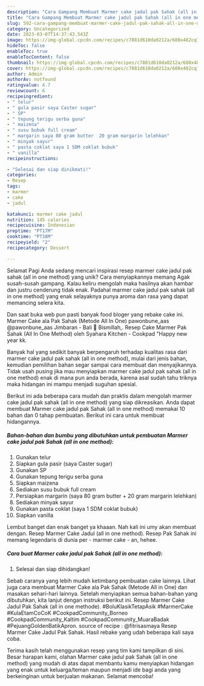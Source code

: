 ```yaml
---
description: "Cara Gampang Membuat Marmer cake jadul pak Sahak (all in one method) yang Enak, Enak"
title: "Cara Gampang Membuat Marmer cake jadul pak Sahak (all in one method) yang Enak, Enak"
slug: 592-cara-gampang-membuat-marmer-cake-jadul-pak-sahak-all-in-one-method-yang-enak-enak
category: Uncategorized
date: 2023-03-07T14:37:43.543Z
image: https://img-global.cpcdn.com/recipes/c7881d610da0212a/680x482cq70/marmer-cake-jadul-pak-sahak-all-in-one-method-foto-resep-utama.jpg
hideToc: false
enableToc: true
enableTocContent: false
thumbnail: https://img-global.cpcdn.com/recipes/c7881d610da0212a/680x482cq70/marmer-cake-jadul-pak-sahak-all-in-one-method-foto-resep-utama.jpg
cover: https://img-global.cpcdn.com/recipes/c7881d610da0212a/680x482cq70/marmer-cake-jadul-pak-sahak-all-in-one-method-foto-resep-utama.jpg
author: Admin
authorAv: notfound
ratingvalue: 4.7
reviewcount: 6
recipeingredient:
- " telur"
- " gula pasir saya Caster sugar"
- " SP"
- " tepung terigu serba guna"
- " maizena"
- " susu bubuk full cream"
- " margarin saya 80 gram butter  20 gram margarin lelehkan"
- " minyak sayur"
- " pasta coklat saya 1 SDM coklat bubuk"
- " vanilla"
recipeinstructions:

- "Selesai dan siap dinikmati!"
categories:
- Resep
tags:
- marmer
- cake
- jadul

katakunci: marmer cake jadul 
nutrition: 145 calories
recipecuisine: Indonesian
preptime: "PT17M"
cooktime: "PT38M"
recipeyield: "2"
recipecategory: Dessert

---
```



Selamat Pagi Anda sedang mencari inspirasi resep marmer cake jadul pak sahak (all in one method) yang unik? Cara menyiapkannya memang Agak susah-susah gampang. Kalau keliru mengolah maka hasilnya akan hambar dan justru cenderung tidak enak. Padahal marmer cake jadul pak sahak (all in one method) yang enak selayaknya punya aroma dan rasa yang dapat memancing selera kita.


Dan saat buka web pun pasti banyak food bloger yang rebake cake ini. Marmer Cake ala Pak Sahak (Metode All In One) pawonbune_aas @pawonbune_aas Jimbaran - Bali 💐 Bismillah,. Resep Cake Marmer Pak Sahak (All In One Method) oleh Syahara Kitchen - Cookpad &#34;Happy new year kk.

Banyak hal yang sedikit banyak berpengaruh terhadap kualitas rasa dari marmer cake jadul pak sahak (all in one method), mulai dari jenis bahan, kemudian pemilihan bahan segar sampai cara membuat dan menyajikannya. Tidak usah pusing jika mau menyiapkan marmer cake jadul pak sahak (all in one method) enak di mana pun anda berada, karena asal sudah tahu triknya maka hidangan ini mampu menjadi suguhan spesial.


Berikut ini ada beberapa cara mudah dan praktis dalam mengolah marmer cake jadul pak sahak (all in one method) yang siap dikreasikan. Anda dapat membuat Marmer cake jadul pak Sahak (all in one method) memakai 10 bahan dan 0 tahap pembuatan. Berikut ini cara untuk membuat hidangannya.

<!--inarticleads1-->

##### Bahan-bahan dan bumbu yang dibutuhkan untuk pembuatan Marmer cake jadul pak Sahak (all in one method):

1. Gunakan  telur
1. Siapkan  gula pasir (saya Caster sugar)
1. Gunakan  SP
1. Gunakan  tepung terigu serba guna
1. Siapkan  maizena
1. Sediakan  susu bubuk full cream
1. Persiapkan  margarin (saya 80 gram butter + 20 gram margarin lelehkan)
1. Sediakan  minyak sayur
1. Gunakan  pasta coklat (saya 1 SDM coklat bubuk)
1. Siapkan  vanilla


Lembut banget dan enak banget ya khaaan. Nah kali ini umy akan membuat dengan. Resep Marmer Cake Jadul (all in one method). Resep Pak Sahak ini memang legendaris di dunia per - marmer cake - an, hehee. 

<!--inarticleads2-->

##### Cara buat Marmer cake jadul pak Sahak (all in one method):


1. Selesai dan siap dihidangkan!

Sebab caranya yang lebih mudah ketimbang pembuatan cake lainnya. Lihat juga cara membuat Marmer Cake ala Pak Sahak (Metode All in One) dan masakan sehari-hari lainnya. Setelah menyiapkan semua bahan-bahan yang dibutuhkan, kita lanjut dengan instruksi berikut ini. Resep Marmer Cake Jadul Pak Sahak (all in one methode). #BoluKlasikTetapAsik #MarmerCake #KulaEtamCoCoK #CookpadCommunity_Borneo #CookpadCommunity_Kaltim #CookpadCommunity_MuaraBadak #PejuangGoldenBatikApron. source of recipe : @fitrisasmaya Resep Marmer Cake Jadul Pak Sahak. Hasil rebake yang udah beberapa kali saya coba. 

Terima kasih telah menggunakan resep yang tim kami tampilkan di sini. Besar harapan kami, olahan Marmer cake jadul pak Sahak (all in one method) yang mudah di atas dapat membantu kamu menyiapkan hidangan yang enak untuk keluarga/teman maupun menjadi ide bagi anda yang berkeinginan untuk berjualan makanan. Selamat mencoba!
